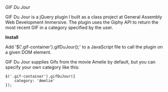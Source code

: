*GIF Du Jour*

GIF Du Jour is a jQuery plugin I built as a class project at General Assembly Web Development Immersive. The plugin uses the Giphy API to return the most recent GIF in a category specified by the user.

**Install**

Add '$('.gif-container').gifDuJour();' to a JavaScript file to call the plugin on a given DOM element.

GIF Du Jour supplies Gifs from the movie Amelie by default, but you can specify your own category like this:

    $('.gif-container').gifDuJour({
      	category: 'Amelie'
    });